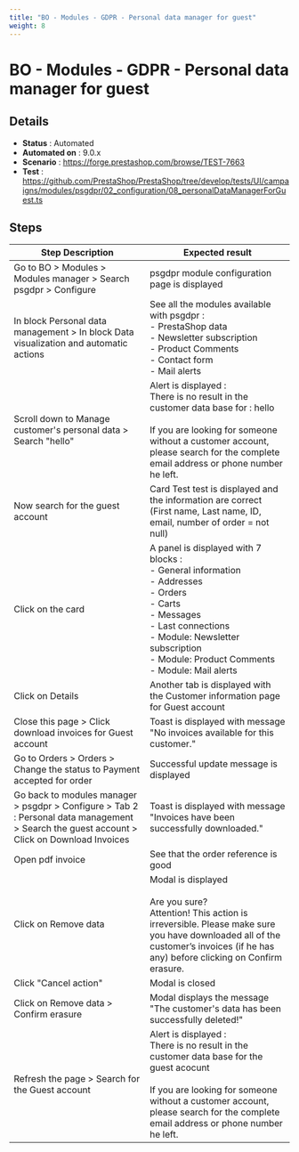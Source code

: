 ```yaml
---
title: "BO - Modules - GDPR - Personal data manager for guest"
weight: 8
---
```


# BO - Modules - GDPR - Personal data manager for guest
## Details
* **Status** : Automated
* **Automated on** : 9.0.x
* **Scenario** : https://forge.prestashop.com/browse/TEST-7663
* **Test** : https://github.com/PrestaShop/PrestaShop/tree/develop/tests/UI/campaigns/modules/psgdpr/02_configuration/08_personalDataManagerForGuest.ts

## Steps
| Step Description | Expected result |
| ----- | ----- |
| Go to BO > Modules > Modules manager > Search psgdpr > Configure | psgdpr module configuration page is displayed |
| In block Personal data management > In block Data visualization and automatic actions | See all the modules available with psgdpr :<br> - PrestaShop data<br> - Newsletter subscription<br> - Product Comments<br> - Contact form<br> - Mail alerts |
| Scroll down to Manage customer's personal data > Search "hello" | Alert is displayed :<br>There is no result in the customer data base for : hello<br><br>If you are looking for someone without a customer account, please search for the complete email address or phone number he left. |
| Now search for the guest account | Card Test test is displayed and the information are correct (First name, Last name, ID, email, number of order = not null) |
| Click on the card | A panel is displayed with 7 blocks :<br>- General information<br>- Addresses<br>- Orders<br>- Carts<br>- Messages<br>- Last connections<br>- Module: Newsletter subscription<br>- Module: Product Comments<br>- Module: Mail alerts |
| Click on Details | Another tab is displayed with the Customer information page for Guest account |
| Close this page > Click download invoices for Guest account | Toast is displayed with message "No invoices available for this customer." |
| Go to Orders > Orders > Change the status to Payment accepted for order | Successful update message is displayed |
| Go back to modules manager > psgdpr > Configure > Tab 2 : Personal data management > Search the guest account > Click on Download Invoices | Toast is displayed with message "Invoices have been successfully downloaded." |
| Open pdf invoice | See that the order reference is good |
| Click on Remove data | Modal is displayed<br><br>Are you sure?<br>Attention! This action is irreversible. Please make sure you have downloaded all of the customer’s invoices (if he has any) before clicking on Confirm erasure. |
| Click "Cancel action" | Modal is closed |
| Click on Remove data > Confirm erasure | Modal displays the message "The customer's data has been successfully deleted!" |
| Refresh the page > Search for the Guest account | Alert is displayed :<br>There is no result in the customer data base for the guest acocunt<br><br>If you are looking for someone without a customer account, please search for the complete email address or phone number he left. |
